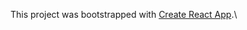 This project was bootstrapped with [Create React App](https://github.com/facebook/create-react-app).\